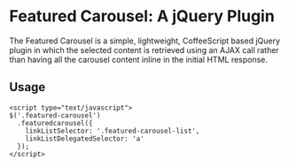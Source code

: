 # Featured Carousel: A jQuery Plugin

The Featured Carousel is a simple, lightweight, CoffeeScript based jQuery plugin in which the selected content is retrieved using an AJAX call rather than having all the carousel content inline in the initial HTML response.

## Usage

    <script type="text/javascript">
    $('.featured-carousel')
      .featuredcarousel({
        linkListSelector: '.featured-carousel-list',
        linkListDelegatedSelector: 'a'
      });
    </script>